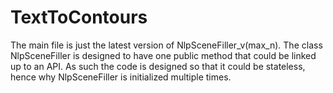 # TextToContours

The main file is just the latest version of NlpSceneFiller_v(max_n).  The class NlpSceneFiller is designed to have one public method that could be linked up to an API.  As such the code is designed so that it could be stateless, hence why NlpSceneFiller is initialized multiple times.

